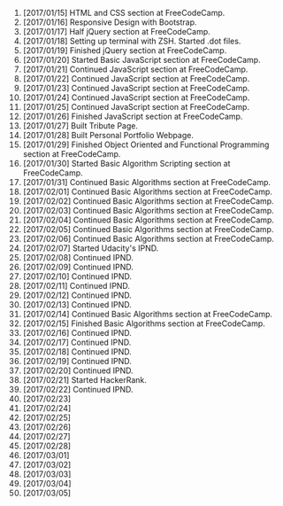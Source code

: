 1. [2017/01/15] HTML and CSS section at FreeCodeCamp.
2. [2017/01/16] Responsive Design with Bootstrap.
3. [2017/01/17] Half jQuery section at FreeCodeCamp.
4. [2017/01/18] Setting up terminal with ZSH. Started .dot files.
5. [2017/01/19] Finished jQuery section at FreeCodeCamp.
6. [2017/01/20] Started Basic JavaScript section at FreeCodeCamp.
7. [2017/01/21] Continued JavaScript section at FreeCodeCamp.
8. [2017/01/22] Continued JavaScript section at FreeCodeCamp.
9. [2017/01/23] Continued JavaScript section at FreeCodeCamp.
10. [2017/01/24] Continued JavaScript section at FreeCodeCamp.
11. [2017/01/25] Continued JavaScript section at FreeCodeCamp.
12. [2017/01/26] Finished JavaScript section at FreeCodeCamp.
13. [2017/01/27] Built Tribute Page.
14. [2017/01/28] Built Personal Portfolio Webpage.
15. [2017/01/29] Finished Object Oriented and Functional Programming section at FreeCodeCamp.
16. [2017/01/30] Started Basic Algorithm Scripting section at FreeCodeCamp.
17. [2017/01/31] Continued Basic Algorithms section at FreeCodeCamp.
18. [2017/02/01] Continued Basic Algorithms section at FreeCodeCamp.
19. [2017/02/02] Continued Basic Algorithms section at FreeCodeCamp.
20. [2017/02/03] Continued Basic Algorithms section at FreeCodeCamp.
21. [2017/02/04] Continued Basic Algorithms section at FreeCodeCamp.
22. [2017/02/05] Continued Basic Algorithms section at FreeCodeCamp.
23. [2017/02/06] Continued Basic Algorithms section at FreeCodeCamp.
24. [2017/02/07] Started Udacity's IPND.
25. [2017/02/08] Continued IPND.
26. [2017/02/09] Continued IPND.
27. [2017/02/10] Continued IPND.
28. [2017/02/11] Continued IPND.
29. [2017/02/12] Continued IPND.
30. [2017/02/13] Continued IPND.
31. [2017/02/14] Continued Basic Algorithms section at FreeCodeCamp.
32. [2017/02/15] Finished Basic Algorithms section at FreeCodeCamp.
33. [2017/02/16] Continued IPND.
34. [2017/02/17] Continued IPND.
35. [2017/02/18] Continued IPND.
36. [2017/02/19] Continued IPND.
37. [2017/02/20] Continued IPND.
38. [2017/02/21] Started HackerRank.
39. [2017/02/22] Continued IPND.
40. [2017/02/23]
41. [2017/02/24]
42. [2017/02/25]
43. [2017/02/26]
44. [2017/02/27]
45. [2017/02/28]
46. [2017/03/01]
47. [2017/03/02]
48. [2017/03/03]
49. [2017/03/04]
50. [2017/03/05]
